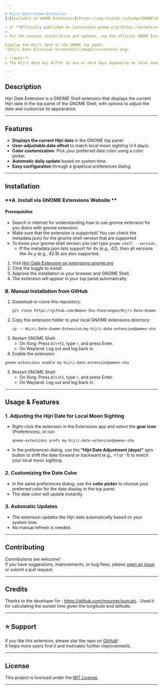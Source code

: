 ```yaml
---

# Hijri-Date-Gnome-Extension
[![Available on GNOME Extensions](https://img.shields.io/badge/GNOME%20Extensions-Available-brightgreen?logo=gnome)](https://extensions.gnome.org/extension/5995/hijri-date-extension/)

> 📦 **Officially published on [extensions.gnome.org](https://extensions.gnome.org/extension/5995/hijri-date-extension/)!**
>
> For the easiest installation and updates, use the official GNOME Extensions website.

Display the Hijri date in the GNOME top panel.
![Hijri Date Extension Screenshot](images/screenshot.png)

> **Note:**  
> The Hijri date may differ by one or more days depending on local moon sightings. This extension uses a standard algorithm and provides an option to adjust the date for your region. **Do not use for important things.**

---
```


## Description

Hijri Date Extension is a GNOME Shell extension that displays the current Hijri date in the top panel of the GNOME Shell, with options to adjust the date and customize its appearance.

---

## Features

- **Displays the current Hijri date** in the GNOME top panel.
- **User-adjustable date offset** to match local moon sighting (±3 days).
- **Color customization**: Pick your preferred date color using a color picker.
- **Automatic daily update** based on system time.
- **Easy configuration** through a graphical preferences dialog.

---

## Installation



### **A. Install via GNOME Extensions Website **
   #### Prerequisites
   - Search in internet for understanding how to use gnome extension for you distro with gnome extension. 
   - Make sure that the extension is supported( You can check the metadata.json) for the gnome shell version that are supported
   - To know your gnome shell version you can type ```gnome-shell --version``` , 
      - If the metadata.json lists support for 4x (e.g., 42), then all versions like 4x.y (e.g., 42.9) are also supported.
1. Visit [Hijri Date Extension on extensions.gnome.org](https://extensions.gnome.org/extension/5995/hijri-date-extension/) 
2. Click the toggle to install.
3. Approve the installation in your browser and GNOME Shell.
4. The extension will appear in your top panel automatically.

### **B. Manual Installation from GitHub**

1. Download or clone this repository:
   ```sh
   git clone https://github.com/Ameen-Sha-Cheerangan/Hijri-Date-Gnome-Extension.git
   ```
2. Copy the extension folder to your local GNOME extensions directory:
   ```sh
   cp -r Hijri-Date-Gnome-Extension/my-hijri-date-extension@ameen-sha ~/.local/share/gnome-shell/extensions/
   ```
3. Restart GNOME Shell:
   - On Xorg: Press `Alt+F2`, type `r`, and press Enter.
   - On Wayland: Log out and log back in.
44. Enable the extension:
   ```sh
   gnome-extensions enable my-hijri-date-extension@ameen-sha
   ```
5. Restart GNOME Shell:
   - On Xorg: Press `Alt+F2`, type `r`, and press Enter.
   - On Wayland: Log out and log back in.

---

## Usage & Features

### **1. Adjusting the Hijri Date for Local Moon Sighting**

- Right-click the extension in the Extensions app and select the **gear icon** (Preferences), or run:
  ```sh
  gnome-extensions prefs my-hijri-date-extension@ameen-sha
  ```
- In the preferences dialog, use the **"Hijri Date Adjustment (days)"** spin button to shift the date forward or backward (e.g., +1 or -1) to match your local moon sighting.

### **2. Customizing the Date Color**

- In the same preferences dialog, use the **color picker** to choose your preferred color for the date display in the top panel.
- The date color will update instantly.

### **3. Automatic Updates**

- The extension updates the Hijri date automatically based on your system time.
- No manual refresh is needed.

---

## Contributing

Contributions are welcome!  
If you have suggestions, improvements, or bug fixes, please [open an issue](https://github.com/Ameen-Sha-Cheerangan/Hijri-Date-Gnome-Extension/issues) or submit a pull request.

---

## Credits

Thanks to the developer for : https://github.com/mourner/suncalc . Used it for calculating the sunset time given the longitude and latitude.

---

## ⭐ Support

If you like this extension, please star the repo on [GitHub](https://github.com/Ameen-Sha-Cheerangan/Hijri-Date-Gnome-Extension)!  
It helps more users find it and motivates further improvements.

---

## License

This project is licensed under the [MIT License](LICENSE).

---
